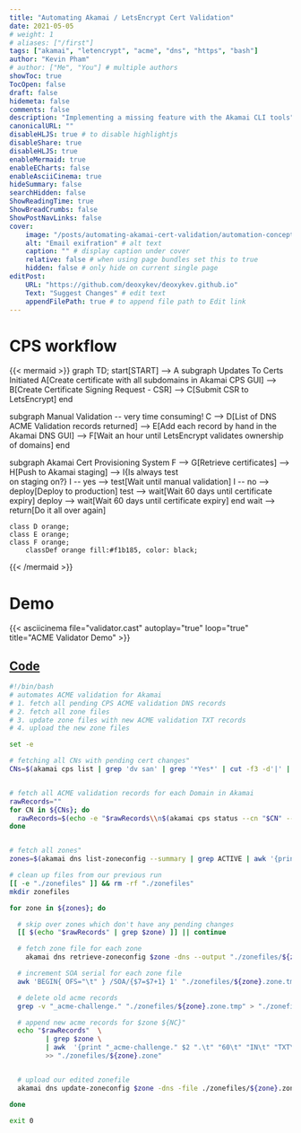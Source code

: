 ```yaml
---
title: "Automating Akamai / LetsEncrypt Cert Validation"
date: 2021-05-05
# weight: 1
# aliases: ["/first"]
tags: ["akamai", "letencrypt", "acme", "dns", "https", "bash"]
author: "Kevin Pham"
# author: ["Me", "You"] # multiple authors
showToc: true
TocOpen: false
draft: false
hidemeta: false
comments: false
description: "Implementing a missing feature with the Akamai CLI tools"
canonicalURL: ""
disableHLJS: true # to disable highlightjs
disableShare: true
disableHLJS: true
enableMermaid: true
enableECharts: false
enableAsciiCinema: true
hideSummary: false
searchHidden: false
ShowReadingTime: true
ShowBreadCrumbs: false
ShowPostNavLinks: false
cover:
    image: "/posts/automating-akamai-cert-validation/automation-concept.jpg" # image path/url
    alt: "Email exifration" # alt text
    caption: "" # display caption under cover
    relative: false # when using page bundles set this to true
    hidden: false # only hide on current single page
editPost:
    URL: "https://github.com/deoxykev/deoxykev.github.io"
    Text: "Suggest Changes" # edit text
    appendFilePath: true # to append file path to Edit link
---
```




# CPS workflow
{{< mermaid >}}
graph TD;
  start[START] --> A
  subgraph Updates To Certs Initiated
    A[Create certificate with all subdomains in Akamai CPS GUI] -->
    B[Create Certificate Signing Request - CSR] -->
    C[Submit CSR to LetsEncrypt]
  end

  subgraph Manual Validation -- very time consuming!
    C -->
    D[List of DNS ACME Validation records returned] -->
    E[Add each record by hand in the Akamai DNS GUI] -->
    F[Wait an hour until LetsEncrypt validates ownership of domains] 
  end

  subgraph Akamai Cert Provisioning System 
    F -->
    G[Retrieve certificates] -->
    H[Push to Akamai staging] -->
    I{Is always test<br>on staging on?}
    I -- yes --> test[Wait until manual validation]
    I -- no --> deploy[Deploy to production]
    test --> wait[Wait 60 days until certificate expiry]
    deploy --> wait[Wait 60 days until certificate expiry]
  end
    wait --> return[Do it all over again]

    class D orange;
    class E orange;
    class F orange;
        classDef orange fill:#f1b185, color: black;
{{< /mermaid >}}


# Demo 
{{< asciicinema file="validator.cast" autoplay="true" loop="true" title="ACME Validator Demo" >}}

## [Code](https://github.com/deoxykev/akamai-ACME-validator)

```bash
#!/bin/bash
# automates ACME validation for Akamai
# 1. fetch all pending CPS ACME validation DNS records
# 2. fetch all zone files 
# 3. update zone files with new ACME validation TXT records 
# 4. upload the new zone files

set -e

# fetching all CNs with pending cert changes"
CNs=$(akamai cps list | grep 'dv san' | grep '*Yes*' | cut -f3 -d'|' | awk '{print $1}')


# fetch all ACME validation records for each Domain in Akamai
rawRecords=""
for CN in ${CNs}; do
  rawRecords=$(echo -e "$rawRecords\\n$(akamai cps status --cn "$CN" --validation-type dns 2>&1 | grep Awaiting)")
done


# fetch all zones"
zones=$(akamai dns list-zoneconfig --summary | grep ACTIVE | awk '{print $1}')

# clean up files from our previous run 
[[ -e "./zonefiles" ]] && rm -rf "./zonefiles"
mkdir zonefiles

for zone in ${zones}; do

  # skip over zones which don't have any pending changes
  [[ $(echo "$rawRecords" | grep $zone) ]] || continue

  # fetch zone file for each zone
    akamai dns retrieve-zoneconfig $zone -dns --output "./zonefiles/${zone}.zone.tmp2"

  # increment SOA serial for each zone file 
  awk 'BEGIN{ OFS="\t" } /SOA/{$7=$7+1} 1' "./zonefiles/${zone}.zone.tmp2" > "./zonefiles/${zone}.zone.tmp"

  # delete old acme records
  grep -v "_acme-challenge." "./zonefiles/${zone}.zone.tmp" > "./zonefiles/${zone}.zone"

  # append new acme records for $zone ${NC}"
  echo "$rawRecords"  \
         | grep $zone \
         | awk  '{print "_acme-challenge." $2 ".\t" "60\t" "IN\t" "TXT\t" $7}' \
         >> "./zonefiles/${zone}.zone"


  # upload our edited zonefile
  akamai dns update-zoneconfig $zone -dns -file ./zonefiles/${zone}.zone

done

exit 0
```
